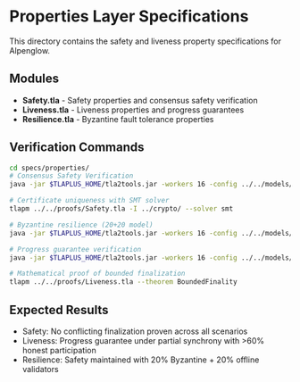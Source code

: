 <!-- Author: Ayush Srivastava -->

# Properties Layer Specifications

This directory contains the safety and liveness property specifications for Alpenglow.

## Modules

- **Safety.tla** - Safety properties and consensus safety verification
- **Liveness.tla** - Liveness properties and progress guarantees
- **Resilience.tla** - Byzantine fault tolerance properties

## Verification Commands

```bash
cd specs/properties/
# Consensus Safety Verification
java -jar $TLAPLUS_HOME/tla2tools.jar -workers 16 -config ../../models/Safety.cfg ../../proofs/Safety.tla

# Certificate uniqueness with SMT solver
tlapm ../../proofs/Safety.tla -I ../crypto/ --solver smt

# Byzantine resilience (20+20 model)
java -jar $TLAPLUS_HOME/tla2tools.jar -workers 16 -config ../../models/SafetyByzantine.cfg ../../proofs/Safety.tla

# Progress guarantee verification
java -jar $TLAPLUS_HOME/tla2tools.jar -workers 16 -config ../../models/Liveness.cfg ../../proofs/Liveness.tla

# Mathematical proof of bounded finalization
tlapm ../../proofs/Liveness.tla --theorem BoundedFinality
```

## Expected Results
- Safety: No conflicting finalization proven across all scenarios
- Liveness: Progress guarantee under partial synchrony with >60% honest participation
- Resilience: Safety maintained with 20% Byzantine + 20% offline validators

